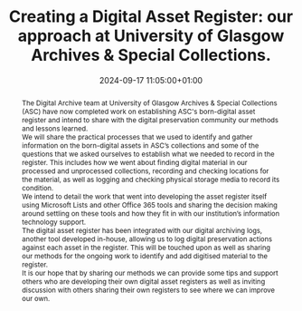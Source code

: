 ---
abstract: "The Digital Archive team at University of Glasgow Archives & Special Collections
  (ASC) have now completed work on establishing ASC's born-digital asset register
  and intend to share with the digital preservation community our methods and lessons
  learned.  \n\nWe will share the practical processes that we used to identify and
  gather information on the born-digital assets in ASC’s collections and some of the
  questions that we asked ourselves to establish what we needed to record in the register.
  \ This includes how we went about finding digital material in our processed and
  unprocessed collections, recording and checking locations for the material, as well
  as logging and checking physical storage media to record its condition.\n\nWe intend
  to detail the work that went into developing the asset register itself using Microsoft
  Lists and other Office 365 tools and sharing the decision making around settling
  on these tools and how they fit in with our institution’s information technology
  support.\n\nThe digital asset register has been integrated with our digital archiving
  logs, another tool developed in-house, allowing us to log digital preservation actions
  against each asset in the register.  This will be touched upon as well as sharing
  our methods for the ongoing work to identify and add digitised material to the register.\n\nIt
  is our hope that by sharing our methods we can provide some tips and support others
  who are developing their own digital asset registers as well as inviting discussion
  with others sharing their own registers to see where we can improve our own."
creators:
- Emma Yan
date: 2024-09-17 11:05:00+01:00
document_url: https://zenodo.org/records/13646396
grand_parent: iPRES
institutions: []
keywords:
- communications and advocacy for dp
- start 2 preserve
landing_page_url: https://zenodo.org/records/13646396
language: eng
layout: publication
license: Creative Commons Attribution Share-Alike 4.0 (CC-BY-SA-4.0)
notes_url: https://docs.google.com/document/d/1q7uNrEVGePdeRV2G9qDrO4AfNgIr2YY_xpKU99e61Yo/edit#heading=h.aar4tupij1po
parent: iPRES 2024
publication_type: lightning talk
size: null
slides_url: https://zenodo.org/records/13646396
source_name: iPRES
stream_url: https://www.archief.vlaanderen.be/archief/records/dossiers/5acb210228ce4315ae650812d056a482329eb83ed2dc42398a51505dc153be81/documents/33b18535dd5843ffb8f79c836fadf7895bec43f73c7f4e4682ff38249050ad85
title: 'Creating a Digital Asset Register:  our approach at University of Glasgow
  Archives & Special Collections.'
year: 2024
---